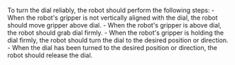 To turn the dial reliably, the robot should perform the following steps:
    - When the robot's gripper is not vertically aligned with the dial, the robot should move gripper above dial.
    - When the robot's gripper is above dial, the robot should grab dial firmly.
    - When the robot's gripper is holding the dial firmly, the robot should turn the dial to the desired position or direction.
    - When the dial has been turned to the desired position or direction, the robot should release the dial.